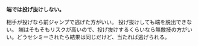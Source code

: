 **端では投げ抜けしない。**

相手が投げなら前ジャンプで逃げた方がいい。
投げ抜けしても端を脱出できない。
端はそもそもリスクが高いので、投げ抜けするくらいなら無敵技の方がいい。どうせシミーされたら結果は同じだけど、当たれば逃げられる。
